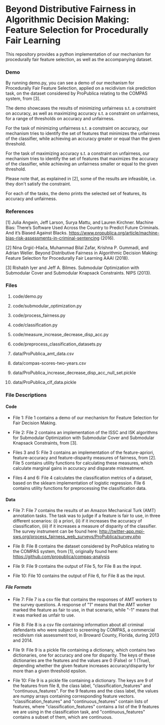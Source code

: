# Beyond Distributive Fairness in Algorithmic Decision Making: Feature Selection for Procedurally Fair Learning

This repository provides a python implementation of our mechanism for procedurally fair feature selection, as well as the accompanying dataset.


### Demo

By running demo.py, you can see a demo of our mechanism for Procedurally Fair Feature Selection, applied on a recidivism risk prediction task, on the dataset considered by ProPublica relating to the COMPAS system, from [3].

The demo showcases the results of minimizing unfairness s.t. a constraint on accuracy, as well as maximizing accuracy s.t. a constraint on unfairness, for a range of thresholds on accuracy and unfairness.

For the task of minimizing unfairness s.t. a constraint on accuracy, our mechanism tries to identify the set of features that minimizes the unfairness of the classifier, while achieving an accuracy greater or equal than the given threshold. 

For the task of maximizing accuracy s.t. a constraint on unfairness, our mechanism tries to identify the set of features that maximizes the accuracy of the classifier, while achieving an unfairness smaller or equal to the given threshold.

Please note that, as explained in [2], some of the results are infeasible, i.e. they don't satisfy the constraint.

For each of the tasks, the demo prints the selected set of features, its accuracy and unfairness. 


### References

[1] Julia Angwin, Jeff Larson, Surya Mattu, and Lauren Kirchner.
    Machine Bias: There’s Software Used Across the Country to Predict Future Criminals. And it’s Biased Against Blacks.
    https://www.propublica.org/article/machine-bias-risk-assessments-in-criminal-sentencing (2016).

[2] Nina Grgi&#263;-Hla&#269;a, Muhammad Bilal Zafar, Krishna P. Gummadi, and Adrian Weller. 
	Beyond Distributive Fairness in Algorithmic Decision Making: Feature Selection for Procedurally Fair Learning
	AAAI (2018).

[3] Rishabh Iyer and Jeff A. Bilmes. 
    Submodular Optimization with Submodular Cover and Submodular Knapsack Constraints. 
    NIPS (2013).


### Files

1. code/demo.py
2. code/submodular_optimization.py
3. code/process_fairness.py
4. code/classification.py		
5. code/measure_increase_decrease_disp_acc.py	
6. code/preprocess_classification_datasets.py	

7. data/ProPublica_amt_data.csv	
8. data/compas-scores-two-years.csv				
9. data/ProPublica_increase_decrease_disp_acc_null_set.pickle
10. data/ProPublica_clf_data.pickle			


### File Descriptions

#### Code

- File 1: File 1 contains a demo of our mechanism for Feature Selection for Fair Decision Making.

- File 2: File 2 contains an implementation of the ISSC and ISK algorithms for Submodular Optimization with Submodular Cover and Submodular Knapsack Constraints, from [3].

- Files 3 and 5: File 3 contains an implementation of the feature-apriori, feature-accuracy and feature-disparity measures of fairness, from [2]. File 5 contains utility functions for calculating these measures, which calculate marginal gains in accuracy and disparate mistreatment.

- Files 4 and 6: File 4 calculates the classification metrics of a dataset, based on the sklearn implementation of logistic regression. File 6 contains utility functions for preprocessing the classification data.


#### Data

- File 7: File 7 contains the results of an Amazon Mechanical Turk (AMT) annotation tasks. The task was to judge if a feature is fair to use, in three different scenarios: (i) a priori, (ii) if it increases the accuracy of classification, (iii) if it increases a measure of disparity of the classifier. The survey instrument can be found here: http://twitter-app.mpi-sws.org/process_fairness_web_surveys/ProPublica/survey.php

- File 8: File 8 contains the dataset considered by ProPublica relating to the COMPAS system, from [1], originally found here: https://github.com/propublica/compas-analysis

- File 9: File 9 contains the output of File 5, for File 8 as the input.

- File 10: File 10 contains the output of File 6, for File 8 as the input.


##### File Formats

- File 7: File 7 is a csv file that contains the responses of AMT workers to the survey questions. A response of "1" means that the AMT worker marked the feature as fair to use, in that scenario, while "-1" means that it was marked as unfair to use.

- File 8: File 8 is a csv file containing information about all criminal defendants who were subject to screening by COMPAS, a commercial recidivism risk assessment tool, in Broward County, Florida, during 2013 and 2014.

- File 9: File 9 is a pickle file containing a dictionary, which contains two dictionaries, one for accuracy and one for disparity. The keys of these dictionaries are the features and the values are 0 (False) or 1 (True), depending whether the given feature increases accuracy/disparity for more than a given threshold epsilon.

- File 10: File 9 is a pickle file containing a dictionary. The keys are 9 of the features from file 8, the class label,  "classification_features" and "continuous_features". For the 9 features and the class label, the values are numpy arrays containing corresponding feature vectors. "classification_features" and "continuous_features" contain lists of features, where "classification_features" contains a list of the 9 features we are using in the classification task, and "continuous_features" contains a subset of them, which are continuous.
